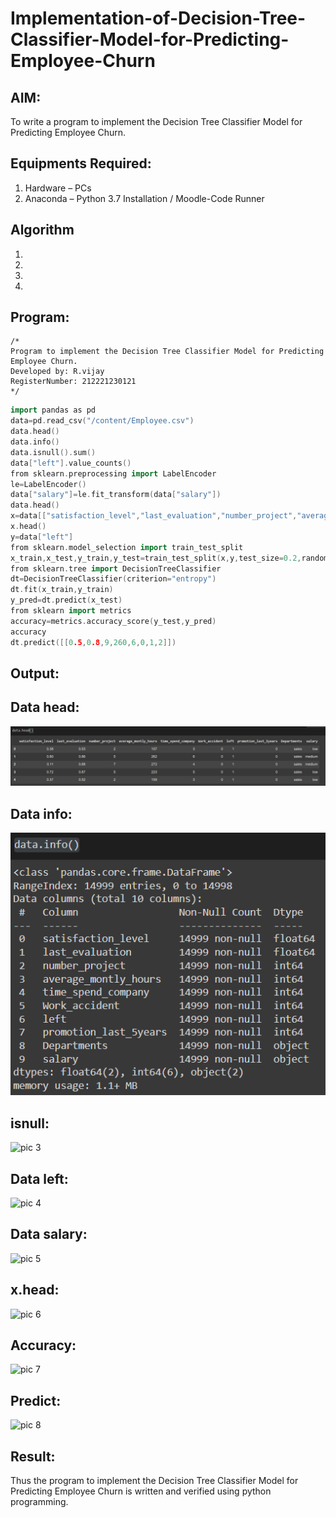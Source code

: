 # Implementation-of-Decision-Tree-Classifier-Model-for-Predicting-Employee-Churn

## AIM:
To write a program to implement the Decision Tree Classifier Model for Predicting Employee Churn.

## Equipments Required:
1. Hardware – PCs
2. Anaconda – Python 3.7 Installation / Moodle-Code Runner

## Algorithm
1. 
2. 
3. 
4. 

## Program:
```
/*
Program to implement the Decision Tree Classifier Model for Predicting Employee Churn.
Developed by: R.vijay
RegisterNumber: 212221230121 
*/
```
~~~c++
import pandas as pd
data=pd.read_csv("/content/Employee.csv")
data.head()
data.info()
data.isnull().sum()
data["left"].value_counts()
from sklearn.preprocessing import LabelEncoder
le=LabelEncoder()
data["salary"]=le.fit_transform(data["salary"])
data.head()
x=data[["satisfaction_level","last_evaluation","number_project","average_montly_hours","time_spend_company","Work_accident","promotion_last_5years","salary"]]
x.head()
y=data["left"]
from sklearn.model_selection import train_test_split
x_train,x_test,y_train,y_test=train_test_split(x,y,test_size=0.2,random_state=100)
from sklearn.tree import DecisionTreeClassifier
dt=DecisionTreeClassifier(criterion="entropy")
dt.fit(x_train,y_train)
y_pred=dt.predict(x_test)
from sklearn import metrics
accuracy=metrics.accuracy_score(y_test,y_pred)
accuracy
dt.predict([[0.5,0.8,9,260,6,0,1,2]])
~~~

## Output:
## Data head:
![pic 1](https://github.com/vijay21500269/Implementation-of-Decision-Tree-Classifier-Model-for-Predicting-Employee-Churn/blob/main/data%20head.png)
## Data info:
![pic 2](https://github.com/vijay21500269/Implementation-of-Decision-Tree-Classifier-Model-for-Predicting-Employee-Churn/blob/main/data%20info.png)
## isnull:
![pic 3]()
## Data left:
![pic 4]()
## Data salary:
![pic 5]()
## x.head:
![pic 6]()
## Accuracy:
![pic 7]()
## Predict:
![pic 8]()


## Result:
Thus the program to implement the  Decision Tree Classifier Model for Predicting Employee Churn is written and verified using python programming.
